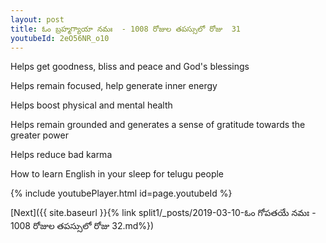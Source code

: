 ```yaml
---
layout: post
title: ఓం బ్రహ్మగ్యాయా నమః  - 1008 రోజుల తపస్సులో రోజు  31
youtubeId: 2eO56NR_o10
---
```

 
 
Helps get goodness, bliss and peace and God's blessings
 
Helps remain focused, help generate inner energy 
 
Helps boost physical and mental health 
 
Helps remain grounded and generates a sense of gratitude towards the greater power 
 
Helps reduce bad karma
 
How to learn English in your sleep for telugu people
 
 
 
 


{% include youtubePlayer.html id=page.youtubeId %}
 
[Next]({{ site.baseurl }}{% link split1/_posts/2019-03-10-ఓం గోపతయే నమః  - 1008 రోజుల తపస్సులో రోజు  32.md%})
 
